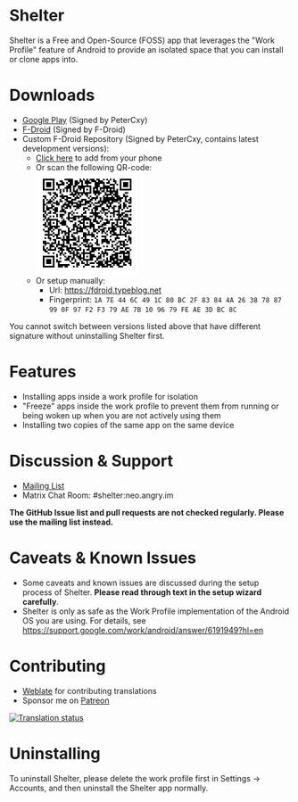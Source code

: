 Shelter
===

Shelter is a Free and Open-Source (FOSS) app that leverages the "Work Profile" feature of Android to provide an isolated space that you can install or clone apps into.

Downloads
===

- [Google Play](https://play.google.com/store/apps/details?id=net.typeblog.shelter) (Signed by PeterCxy)
- [F-Droid](https://f-droid.org/app/net.typeblog.shelter) (Signed by F-Droid)
- Custom F-Droid Repository (Signed by PeterCxy, contains latest development versions):
  - [Click here](fdroidrepos://fdroid.typeblog.net?fingerprint=1A7E446C491C80BC2F83844A26387887990F97F2F379AE7B109679FEAE3DBC8C) to add from your phone
  - Or scan the following QR-code:  
  ![](fdroid_custom_repo.png)
  - Or setup manually:
    - Url: https://fdroid.typeblog.net
    - Fingerprint: `1A 7E 44 6C 49 1C 80 BC 2F 83 84 4A 26 38 78 87 99 0F 97 F2 F3 79 AE 7B 10 96 79 FE AE 3D BC 8C`

You cannot switch between versions listed above that have different signature without uninstalling Shelter first.

Features
===

- Installing apps inside a work profile for isolation
- "Freeze" apps inside the work profile to prevent them from running or being woken up when you are not actively using them
- Installing two copies of the same app on the same device

Discussion & Support
===

- [Mailing List](https://lists.sr.ht/~petercxy/shelter)
- Matrix Chat Room: #shelter:neo.angry.im

__The GitHub Issue list and pull requests are not checked regularly. Please use the mailing list instead.__

Caveats & Known Issues
===

- Some caveats and known issues are discussed during the setup process of Shelter. __Please read through text in the setup wizard carefully__.
- Shelter is only as safe as the Work Profile implementation of the Android OS you are using. For details, see <https://support.google.com/work/android/answer/6191949?hl=en>

Contributing
===

- [Weblate](https://weblate.typeblog.net/projects/shelter/shelter/) for contributing translations
- Sponsor me on [Patreon](https://www.patreon.com/PeterCxy)

<a href="http://weblate.typeblog.net/engage/shelter/?utm_source=widget">
  <img src="http://weblate.typeblog.net/widgets/shelter/-/shelter/multi-auto.svg" alt="Translation status" />
</a>

Uninstalling
===

To uninstall Shelter, please delete the work profile first in Settings -> Accounts, and then uninstall the Shelter app normally.
